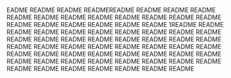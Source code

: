 EADME README README READMEREADME README README README
README README README README
README README README README
README README README README
README README 1README README
README README README README
README README README README
README README README README
README README README README
README README README README
README README README README
README README README README
README README README README
README README README README
README README README README
README README README README
README README README